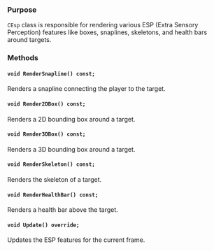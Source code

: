 ### Purpose
`CEsp` class is responsible for rendering various ESP (Extra Sensory Perception) features like boxes, snaplines, skeletons, and health bars around targets.

### Methods

#### `void RenderSnapline() const;`
Renders a snapline connecting the player to the target.

#### `void Render2DBox() const;`
Renders a 2D bounding box around a target.

#### `void Render3DBox() const;`
Renders a 3D bounding box around a target.

#### `void RenderSkeleton() const;`
Renders the skeleton of a target.

#### `void RenderHealthBar() const;`
Renders a health bar above the target.

#### `void Update() override;`
Updates the ESP features for the current frame.